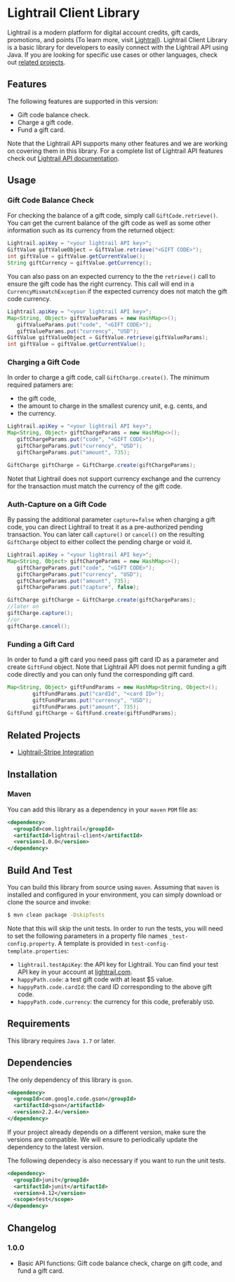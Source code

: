 # Lightrail Client Library

Lightrail is a modern platform for digital account credits, gift cards, promotions, and points (To learn more, visit [Lightrail](https://www.lightrail.com/)). Lightrail Client Library is a basic library for developers to easily connect with the Lightrail API using Java. If you are looking for specific use cases or other languages, check out [related projects](#related-projects). 

## Features ##

The following features are supported in this version:

- Gift code balance check. 
- Charge a gift code.
- Fund a gift card.

Note that the Lightrail API supports many other features and we are working on covering them in this library. For a complete list of Lightrail API features check out [Lightrail API documentation](https://www.lightrail.com/docs/).

## Usage ##

### Gift Code Balance Check ###
For checking the balance of a gift code, simply call `GiftCode.retrieve()`. You can get the 
current balance of the gift code as well as some other information such as its currency from 
the returned object:
```java
Lightrail.apiKey = "<your lightrail API key>";
GiftValue giftValueObject = GiftValue.retrieve("<GIFT CODE>");
int giftValue = giftValue.getCurrentValue();
String giftCurrency = giftValue.getCurrency();
```
You can also pass on an expected currency to the the `retrieve()` call to ensure the gift code has the right currency. This call will end in a `CurrencyMismatchException` if the expected currency does not match the gift code currency.

```Java
Lightrail.apiKey = "<your lightrail API key>";
Map<String, Object> giftValueParams = new HashMap<>();
   giftValueParams.put("code", "<GIFT CODE>");
   giftValueParams.put("currency", "USD");
GiftValue giftValueObject = GiftValue.retrieve(giftValueParams);
int giftValue = giftValue.getCurrentValue();
```

### Charging a Gift Code

In order to charge a gift code, call `GiftCharge.create()`. The minimum required patamers are:

- the gift code,
- the amount to charge in the smallest curency unit, e.g. cents, and
- the currency.

```java
Lightrail.apiKey = "<your lightrail API key>";
Map<String, Object> giftChargeParams = new HashMap<>();
   giftChargeParams.put("code", "<GIFT CODE>");
   giftChargeParams.put("currency", "USD");
   giftChargeParams.put("amount", 735);

GiftCharge giftCharge = GiftCharge.create(giftChargeParams);
```

Notet that Lightrail does not support currency exchange and the currency for the transaction must match the currency of the gift code.

### Auth-Capture on a Gift Code

By passing the additional parameter `capture=false` when charging a gift code, you can direct Lightrail to treat it as a pre-authorized pending transaction. You can later call `capture()` or `cancel()` on the resulting `GiftCharge` object to either collect the pending charge or void it.

```Java
Lightrail.apiKey = "<your lightrail API key>";
Map<String, Object> giftChargeParams = new HashMap<>();
   giftChargeParams.put("code", "<GIFT CODE>");
   giftChargeParams.put("currency", "USD");
   giftChargeParams.put("amount", 735);
   giftChargeParams.put("capture", false);

GiftCharge giftCharge = GiftCharge.create(giftChargeParams);
//later on
giftCharge.capture();
//or
giftCharge.cancel();
```

### Funding a Gift Card

In order to fund a gift card you need pass gift card ID as a parameter and create `GiftFund` object. Note that Lightrail API does not permit funding a gift code directly and you can only fund the corresponding gift card.

```java
Map<String, Object> giftFundParams = new HashMap<String, Object>();
        giftFundParams.put("cardId", "<card ID>");
        giftFundParams.put("currency", "USD");
        giftFundParams.put("amount", 735);
GiftFund giftCharge = GiftFund.create(giftFundParams);
```

## Related Projects

- [Lightrail-Stripe Integration](https://github.com/Giftbit/lightrail-stripe-java)

## Installation ##

### Maven
You can add this library as a dependency in your `maven` `POM` file as:
```xml
<dependency>
  <groupId>com.lightrail</groupId>
  <artifactId>lightrail-client</artifactId>
  <version>1.0.0</version>
</dependency>
```

## Build And Test ##
You can build  this library from source using `maven`. Assuming that `maven` is installed and configured in your 
environment, you can simply download or clone the source and invoke:
```sh
$ mvn clean package -DskipTests
```
Note that this will skip the unit tests. In order to run the tests, you will need to set the 
following parameters in a property file names `_test-config.property`. A template 
is provided in `test-config-template.properties`:
- `lightrail.testApiKey`: the API key for Lightrail. You can find your test API key in your account at 
  [lightrail.com](lightrail.com). 
- `happyPath.code`: a test gift code with at least $5 value.
- `happyPath.code.cardId`: the card ID corresponding to the above gift code.
- `happyPath.code.currency`: the currency for this code, preferably `USD`.

## Requirements ## 
This library requires `Java 1.7` or later.

## Dependencies ##

The only dependency of this library is `gson`. 
```xml
<dependency>
  <groupId>com.google.code.gson</groupId>
  <artifactId>gson</artifactId>
  <version>2.2.4</version>
</dependency>
```
If your project already depends on a different version, make sure the versions 
are compatible. We will ensure to periodically update the dependency to the latest version.

The following dependecy is also necessary if you want to run the unit tests.
```xml
<dependency>
  <groupId>junit</groupId>
  <artifactId>junit</artifactId>
  <version>4.12</version>
  <scope>test</scope>
</dependency>
```
## Changelog ## 

### 1.0.0 ###
- Basic API functions: Gift code balance check, charge on gift code, and fund a gift card.

